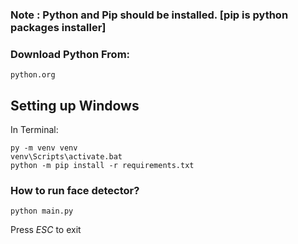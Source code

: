 ### Note : Python and Pip should be installed. [pip is python packages installer]

### Download Python From:
    python.org

## Setting up Windows
In Terminal:
```
py -m venv venv
venv\Scripts\activate.bat
python -m pip install -r requirements.txt
```

### How to run face detector?
```
python main.py
```
Press _ESC_ to exit